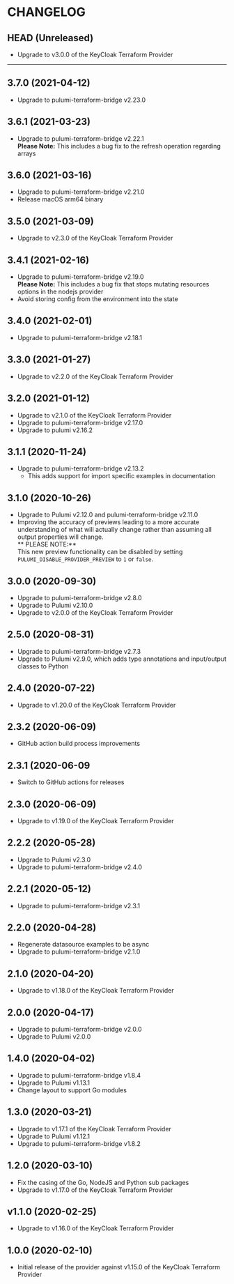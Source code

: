 CHANGELOG
=========

## HEAD (Unreleased)
* Upgrade to v3.0.0 of the KeyCloak Terraform Provider

---

## 3.7.0 (2021-04-12)
* Upgrade to pulumi-terraform-bridge v2.23.0

## 3.6.1 (2021-03-23)
* Upgrade to pulumi-terraform-bridge v2.22.1  
  **Please Note:** This includes a bug fix to the refresh operation regarding arrays

## 3.6.0 (2021-03-16)
* Upgrade to pulumi-terraform-bridge v2.21.0
* Release macOS arm64 binary

## 3.5.0 (2021-03-09)
* Upgrade to v2.3.0 of the KeyCloak Terraform Provider

## 3.4.1 (2021-02-16)
* Upgrade to pulumi-terraform-bridge v2.19.0  
  **Please Note:** This includes a bug fix that stops mutating resources options in the nodejs provider
* Avoid storing config from the environment into the state

## 3.4.0 (2021-02-01)
* Upgrade to pulumi-terraform-bridge v2.18.1

## 3.3.0 (2021-01-27)
* Upgrade to v2.2.0 of the KeyCloak Terraform Provider

## 3.2.0 (2021-01-12)
* Upgrade to v2.1.0 of the KeyCloak Terraform Provider
* Upgrade to pulumi-terraform-bridge v2.17.0
* Upgrade to pulumi v2.16.2

## 3.1.1 (2020-11-24)
* Upgrade to pulumi-terraform-bridge v2.13.2  
  * This adds support for import specific examples in documentation

## 3.1.0 (2020-10-26)
* Upgrade to Pulumi v2.12.0 and pulumi-terraform-bridge v2.11.0
* Improving the accuracy of previews leading to a more accurate understanding of what will actually change rather than assuming all output properties will change.  
  ** PLEASE NOTE:**  
  This new preview functionality can be disabled by setting `PULUMI_DISABLE_PROVIDER_PREVIEW` to `1` or `false`.

## 3.0.0 (2020-09-30)
* Upgrade to pulumi-terraform-bridge v2.8.0
* Upgrade to Pulumi v2.10.0
* Upgrade to v2.0.0 of the KeyCloak Terraform Provider

## 2.5.0 (2020-08-31)
* Upgrade to pulumi-terraform-bridge v2.7.3
* Upgrade to Pulumi v2.9.0, which adds type annotations and input/output classes to Python

## 2.4.0 (2020-07-22)
* Upgrade to v1.20.0 of the KeyCloak Terraform Provider

## 2.3.2 (2020-06-09)
* GitHub action build process improvements

## 2.3.1 (2020-06-09
* Switch to GitHub actions for releases

## 2.3.0 (2020-06-09)
* Upgrade to v1.19.0 of the KeyCloak Terraform Provider

## 2.2.2 (2020-05-28)
* Upgrade to Pulumi v2.3.0
* Upgrade to pulumi-terraform-bridge v2.4.0

## 2.2.1 (2020-05-12)
* Upgrade to pulumi-terraform-bridge v2.3.1

## 2.2.0 (2020-04-28)
* Regenerate datasource examples to be async
* Upgrade to pulumi-terraform-bridge v2.1.0

## 2.1.0 (2020-04-20)
* Upgrade to v1.18.0 of the KeyCloak Terraform Provider

## 2.0.0 (2020-04-17)
* Upgrade to pulumi-terraform-bridge v2.0.0
* Upgrade to Pulumi v2.0.0

## 1.4.0 (2020-04-02)
* Upgrade to pulumi-terraform-bridge v1.8.4
* Upgrade to Pulumi v1.13.1
* Change layout to support Go modules

## 1.3.0 (2020-03-21)
* Upgrade to v1.17.1 of the KeyCloak Terraform Provider
* Upgrade to Pulumi v1.12.1
* Upgrade to pulumi-terraform-bridge v1.8.2

## 1.2.0 (2020-03-10)
* Fix the casing of the Go, NodeJS and Python sub packages
* Upgrade to v1.17.0 of the KeyCloak Terraform Provider

## v1.1.0 (2020-02-25)
* Upgrade to v1.16.0 of the KeyCloak Terraform Provider

## 1.0.0 (2020-02-10)
* Initial release of the provider against v1.15.0 of the KeyCloak Terraform Provider
